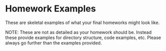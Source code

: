 # Homework Examples

These are skeletal examples of what your final homeworks might look like.

NOTE: These are not as detailed as your homework should be. Instead these provide examples for directory structure, code examples, etc. Please always go further than the examples provided. 
